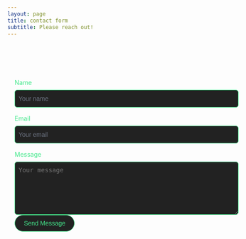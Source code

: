 ```yaml
---
layout: page
title: contact form
subtitle: Please reach out!
---
```


<style>
.contact-section {
  width: 100%;
  max-width: 40rem;
  margin-left: auto;
  margin-right: auto;
  padding: 3rem 1rem;
}

.form-group-container {
  display: grid;
  gap: 1rem;
  margin-top: 2rem;
}

.form-group {
  display: flex;
  flex-direction: column;
}

.form-label {
  margin-bottom: 0.5rem;
  color: #44E88C;
}

.form-input,
.form-textarea {
  padding: 0.5rem;
  border: 1px solid #44E88C;
  background-color: #222222;
  color: white;
  display: flex;
  height: 2.5rem;
  width: 100%;
  border-radius: 0.375rem;
  font-size: 0.875rem;
  line-height: 1.25rem;
}

.form-input::placeholder,
.form-textarea:focus-visible {
  color: #6b7280;
}

.form-input:focus-visible,
.form-textarea:focus-visible {
  outline: 2px solid #2563eb;
  outline-offset: 2px;
}

.form-textarea {
  min-height: 120px;
}

.form-submit {
  width: 100%;
  margin-top: 1.2rem;
  background-color: #3124ca;
  color: #fff;
  padding: 13px 5px;
  border-radius: 0.375rem;
}
.border-button {
    background: #222222;
    padding: 10px 20px;
    border-radius: 25px;
    border: 1px solid #44E88C;
    color: #44E88C;
    font-weight: 500;
    font-size: 14px;
}
.border-button:hover {
    background: #44E88C;
    padding: 10px 20px;
    border-radius: 25px;
    border: 1px solid #44E88C;
    color: #000000;
    font-weight: 500;
    font-size: 14px;
}
</style>

<script>
    window.onload = function() {
        // Reset the form fields when the page loads
        document.getElementById("form").reset();
    };
</script>

<section class="contact-section">

  <form class="contact-form" action="https://api.web3forms.com/submit" method="POST">
    <input type="hidden" name="access_key" value="d3bee2f3-1516-44e3-b80d-f3c3e75bbf34" />
    <input type="hidden" name="subject" value="New Contact Form Submission from Web3Forms" />
    <input type="hidden" name="from_name" value="My Website" />
    <input type="hidden" name="redirect" value="https://nanobytesecurity.com/thanks">
    <div class="form-group-container">
      <div class="form-group">
        <label for="name" class="form-label">Name</label>
        <input id="name" name="name" class="form-input" placeholder="Your name" type="text" />
      </div>
      <div class="form-group">
        <label for="email" class="form-label">Email</label>
        <input id="email" name="email" class="form-input" placeholder="Your email" type="email" />
      </div>
      <div class="form-group">
        <label for="message" class="form-label">Message</label>
        <textarea class="form-textarea" id="message" name="message" placeholder="Your message"></textarea>
      </div>
    </div>
    <button class="border-button" type="submit">Send Message</button>
  </form>
</section>